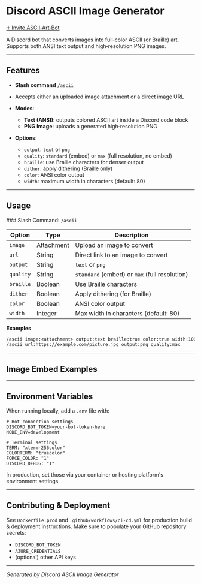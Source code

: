# Discord ASCII Image Generator

[➕ Invite ASCII‑Art‑Bot](https://discord.com/oauth2/authorize?client_id=1367909944698998826&scope=bot%20applications.commands&permissions=2147600384)

A Discord bot that converts images into full‑color ASCII (or Braille) art. Supports both ANSI text output and high‑resolution PNG images.

---

## Features

* **Slash command** `/ascii`
* Accepts either an uploaded image attachment or a direct image URL
* **Modes**:

  * **Text (ANSI)**: outputs colored ASCII art inside a Discord code block
  * **PNG Image**: uploads a generated high‑resolution PNG
* **Options**:

  * `output`: `text` or `png`
  * `quality`: `standard` (embed) or `max` (full resolution, no embed)
  * `braille`: use Braille characters for denser output
  * `dither`: apply dithering (Braille only)
  * `color`: ANSI color output
  * `width`: maximum width in characters (default: 80)

---

## Usage

\### Slash Command: `/ascii`

| Option    | Type       | Description                                   |
| --------- | ---------- | --------------------------------------------- |
| `image`   | Attachment | Upload an image to convert                    |
| `url`     | String     | Direct link to an image to convert            |
| `output`  | String     | `text` or `png`                               |
| `quality` | String     | `standard` (embed) or `max` (full resolution) |
| `braille` | Boolean    | Use Braille characters                        |
| `dither`  | Boolean    | Apply dithering (for Braille)                 |
| `color`   | Boolean    | ANSI color output                             |
| `width`   | Integer    | Max width in characters (default: 80)         |

**Examples**

```txt
/ascii image:<attachment> output:text braille:true color:true width:100
/ascii url:https://example.com/picture.jpg output:png quality:max
```

---

## Image Embed Examples

<!--
Paste your screenshot or example embeds here:

![](path/to/example1.png)
![](path/to/example2.png)
-->

---

## Environment Variables

When running locally, add a `.env` file with:

```dotenv
# Bot connection settings
DISCORD_BOT_TOKEN=your-bot-token-here
NODE_ENV=development

# Terminal settings
TERM: "xterm-256color"
COLORTERM: "truecolor"
FORCE_COLOR: "1"
DISCORD_DEBUG: "1"
```
In production, set those via your container or hosting platform's environment settings.

---

## Contributing & Deployment

See `Dockerfile.prod` and `.github/workflows/ci-cd.yml` for production build & deployment instructions.
Make sure to populate your GitHub repository secrets:

* `DISCORD_BOT_TOKEN`
* `AZURE_CREDENTIALS`
* (optional) other API keys

---

*Generated by Discord ASCII Image Generator*
